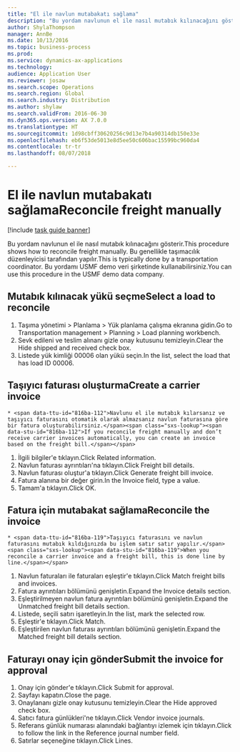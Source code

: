 ```yaml
--- 
title: "El ile navlun mutabakatı sağlama"
description: "Bu yordam navlunun el ile nasıl mutabık kılınacağını gösterir."
author: ShylaThompson
manager: AnnBe
ms.date: 10/13/2016
ms.topic: business-process
ms.prod: 
ms.service: dynamics-ax-applications
ms.technology: 
audience: Application User
ms.reviewer: josaw
ms.search.scope: Operations
ms.search.region: Global
ms.search.industry: Distribution
ms.author: shylaw
ms.search.validFrom: 2016-06-30
ms.dyn365.ops.version: AX 7.0.0
ms.translationtype: HT
ms.sourcegitcommit: 1d98cbff30620256c9d13e7b4a90314db150e33e
ms.openlocfilehash: eb6f53de5013e8d5ee50c606bac15599bc960da4
ms.contentlocale: tr-tr
ms.lasthandoff: 08/07/2018

---
```

# <a name="reconcile-freight-manually"></a><span data-ttu-id="816ba-103">El ile navlun mutabakatı sağlama</span><span class="sxs-lookup"><span data-stu-id="816ba-103">Reconcile freight manually</span></span>

[!include [task guide banner](../../includes/task-guide-banner.md)]

<span data-ttu-id="816ba-104">Bu yordam navlunun el ile nasıl mutabık kılınacağını gösterir.</span><span class="sxs-lookup"><span data-stu-id="816ba-104">This procedure shows how to reconcile freight manually.</span></span> <span data-ttu-id="816ba-105">Bu genellikle taşımacılık düzenleyicisi tarafından yapılır.</span><span class="sxs-lookup"><span data-stu-id="816ba-105">This is typically done by a transportation coordinator.</span></span> <span data-ttu-id="816ba-106">Bu yordamı USMF demo veri şirketinde kullanabilirsiniz.</span><span class="sxs-lookup"><span data-stu-id="816ba-106">You can use this procedure in the USMF demo data company.</span></span>


## <a name="select-a-load-to-reconcile"></a><span data-ttu-id="816ba-107">Mutabık kılınacak yükü seçme</span><span class="sxs-lookup"><span data-stu-id="816ba-107">Select a load to reconcile</span></span>
1. <span data-ttu-id="816ba-108">Taşıma yönetimi > Planlama > Yük planlama çalışma ekranına gidin.</span><span class="sxs-lookup"><span data-stu-id="816ba-108">Go to Transportation management > Planning > Load planning workbench.</span></span>
2. <span data-ttu-id="816ba-109">Sevk edileni ve teslim alınanı gizle onay kutusunu temizleyin.</span><span class="sxs-lookup"><span data-stu-id="816ba-109">Clear the Hide shipped and received check box.</span></span> 
3. <span data-ttu-id="816ba-110">Listede yük kimliği 00006 olan yükü seçin.</span><span class="sxs-lookup"><span data-stu-id="816ba-110">In the list, select the load that has load ID 00006.</span></span>

## <a name="create-a-carrier-invoice"></a><span data-ttu-id="816ba-111">Taşıyıcı faturası oluşturma</span><span class="sxs-lookup"><span data-stu-id="816ba-111">Create a carrier invoice</span></span>
    * <span data-ttu-id="816ba-112">Navlunu el ile mutabık kılarsanız ve taşıyıcı faturasını otomatik olarak almazsanız navlun faturasına göre bir fatura oluşturabilirsiniz.</span><span class="sxs-lookup"><span data-stu-id="816ba-112">If you reconcile freight manually and don’t receive carrier invoices automatically, you can create an invoice based on the freight bill.</span></span>  
1. <span data-ttu-id="816ba-113">İlgili bilgiler'e tıklayın.</span><span class="sxs-lookup"><span data-stu-id="816ba-113">Click Related information.</span></span>
2. <span data-ttu-id="816ba-114">Navlun faturası ayrıntıları'na tıklayın.</span><span class="sxs-lookup"><span data-stu-id="816ba-114">Click Freight bill details.</span></span>
3. <span data-ttu-id="816ba-115">Navlun faturası oluştur'a tıklayın.</span><span class="sxs-lookup"><span data-stu-id="816ba-115">Click Generate freight bill invoice.</span></span>
4. <span data-ttu-id="816ba-116">Fatura alanına bir değer girin.</span><span class="sxs-lookup"><span data-stu-id="816ba-116">In the Invoice field, type a value.</span></span>
5. <span data-ttu-id="816ba-117">Tamam'a tıklayın.</span><span class="sxs-lookup"><span data-stu-id="816ba-117">Click OK.</span></span>

## <a name="reconcile-the-invoice"></a><span data-ttu-id="816ba-118">Fatura için mutabakat sağlama</span><span class="sxs-lookup"><span data-stu-id="816ba-118">Reconcile the invoice</span></span>
    * <span data-ttu-id="816ba-119">Taşıyıcı faturasını ve navlun faturasını mutabık kıldığınızda bu işlem satır satır yapılır.</span><span class="sxs-lookup"><span data-stu-id="816ba-119">When you reconcile a carrier invoice and a freight bill, this is done line by line.</span></span>  
1. <span data-ttu-id="816ba-120">Navlun faturaları ile faturaları eşleştir'e tıklayın.</span><span class="sxs-lookup"><span data-stu-id="816ba-120">Click Match freight bills and invoices.</span></span>
2. <span data-ttu-id="816ba-121">Fatura ayrıntıları bölümünü genişletin.</span><span class="sxs-lookup"><span data-stu-id="816ba-121">Expand the Invoice details section.</span></span>
3. <span data-ttu-id="816ba-122">Eşleştirilmeyen navlun fatura ayrıntıları bölümünü genişletin.</span><span class="sxs-lookup"><span data-stu-id="816ba-122">Expand the Unmatched freight bill details section.</span></span>
4. <span data-ttu-id="816ba-123">Listede, seçili satırı işaretleyin.</span><span class="sxs-lookup"><span data-stu-id="816ba-123">In the list, mark the selected row.</span></span>
5. <span data-ttu-id="816ba-124">Eşleştir'e tıklayın.</span><span class="sxs-lookup"><span data-stu-id="816ba-124">Click Match.</span></span>
6. <span data-ttu-id="816ba-125">Eşleştirilen navlun faturası ayrıntıları bölümünü genişletin.</span><span class="sxs-lookup"><span data-stu-id="816ba-125">Expand the Matched freight bill details section.</span></span>

## <a name="submit-the-invoice-for-approval"></a><span data-ttu-id="816ba-126">Faturayı onay için gönder</span><span class="sxs-lookup"><span data-stu-id="816ba-126">Submit the invoice for approval</span></span>
1. <span data-ttu-id="816ba-127">Onay için gönder'e tıklayın.</span><span class="sxs-lookup"><span data-stu-id="816ba-127">Click Submit for approval.</span></span>
2. <span data-ttu-id="816ba-128">Sayfayı kapatın.</span><span class="sxs-lookup"><span data-stu-id="816ba-128">Close the page.</span></span>
3. <span data-ttu-id="816ba-129">Onaylananı gizle onay kutusunu temizleyin.</span><span class="sxs-lookup"><span data-stu-id="816ba-129">Clear the Hide approved check box.</span></span> 
4. <span data-ttu-id="816ba-130">Satıcı fatura günlükleri'ne tıklayın.</span><span class="sxs-lookup"><span data-stu-id="816ba-130">Click Vendor invoice journals.</span></span>
5. <span data-ttu-id="816ba-131">Referans günlük numarası alanındaki bağlantıyı izlemek için tıklayın.</span><span class="sxs-lookup"><span data-stu-id="816ba-131">Click to follow the link in the Reference journal number field.</span></span>
6. <span data-ttu-id="816ba-132">Satırlar seçeneğine tıklayın.</span><span class="sxs-lookup"><span data-stu-id="816ba-132">Click Lines.</span></span>


